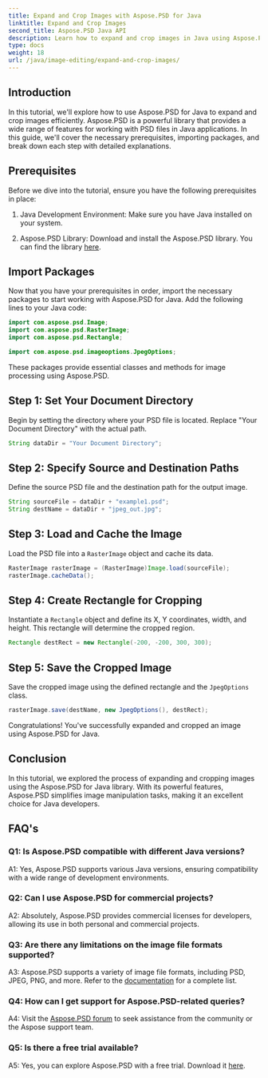 ```yaml
---
title: Expand and Crop Images with Aspose.PSD for Java
linktitle: Expand and Crop Images
second_title: Aspose.PSD Java API
description: Learn how to expand and crop images in Java using Aspose.PSD. Step-by-step guide for efficient image processing.
type: docs
weight: 18
url: /java/image-editing/expand-and-crop-images/
---
```

## Introduction

In this tutorial, we'll explore how to use Aspose.PSD for Java to expand and crop images efficiently. Aspose.PSD is a powerful library that provides a wide range of features for working with PSD files in Java applications. In this guide, we'll cover the necessary prerequisites, importing packages, and break down each step with detailed explanations.

## Prerequisites

Before we dive into the tutorial, ensure you have the following prerequisites in place:

1. Java Development Environment: Make sure you have Java installed on your system.

2. Aspose.PSD Library: Download and install the Aspose.PSD library. You can find the library [here](https://releases.aspose.com/psd/java/).

## Import Packages

Now that you have your prerequisites in order, import the necessary packages to start working with Aspose.PSD for Java. Add the following lines to your Java code:

```java
import com.aspose.psd.Image;
import com.aspose.psd.RasterImage;
import com.aspose.psd.Rectangle;

import com.aspose.psd.imageoptions.JpegOptions;
```

These packages provide essential classes and methods for image processing using Aspose.PSD.

## Step 1: Set Your Document Directory

Begin by setting the directory where your PSD file is located. Replace "Your Document Directory" with the actual path.

```java
String dataDir = "Your Document Directory";
```

## Step 2: Specify Source and Destination Paths

Define the source PSD file and the destination path for the output image.

```java
String sourceFile = dataDir + "example1.psd";
String destName = dataDir + "jpeg_out.jpg";
```

## Step 3: Load and Cache the Image

Load the PSD file into a `RasterImage` object and cache its data.

```java
RasterImage rasterImage = (RasterImage)Image.load(sourceFile);
rasterImage.cacheData();
```

## Step 4: Create Rectangle for Cropping

Instantiate a `Rectangle` object and define its X, Y coordinates, width, and height. This rectangle will determine the cropped region.

```java
Rectangle destRect = new Rectangle(-200, -200, 300, 300);
```

## Step 5: Save the Cropped Image

Save the cropped image using the defined rectangle and the `JpegOptions` class.

```java
rasterImage.save(destName, new JpegOptions(), destRect);
```

Congratulations! You've successfully expanded and cropped an image using Aspose.PSD for Java.

## Conclusion

In this tutorial, we explored the process of expanding and cropping images using the Aspose.PSD for Java library. With its powerful features, Aspose.PSD simplifies image manipulation tasks, making it an excellent choice for Java developers.

## FAQ's

### Q1: Is Aspose.PSD compatible with different Java versions?

A1: Yes, Aspose.PSD supports various Java versions, ensuring compatibility with a wide range of development environments.

### Q2: Can I use Aspose.PSD for commercial projects?

A2: Absolutely, Aspose.PSD provides commercial licenses for developers, allowing its use in both personal and commercial projects.

### Q3: Are there any limitations on the image file formats supported?

A3: Aspose.PSD supports a variety of image file formats, including PSD, JPEG, PNG, and more. Refer to the [documentation](https://reference.aspose.com/psd/java/) for a complete list.

### Q4: How can I get support for Aspose.PSD-related queries?

A4: Visit the [Aspose.PSD forum](https://forum.aspose.com/c/psd/34) to seek assistance from the community or the Aspose support team.

### Q5: Is there a free trial available?

A5: Yes, you can explore Aspose.PSD with a free trial. Download it [here](https://releases.aspose.com/).
